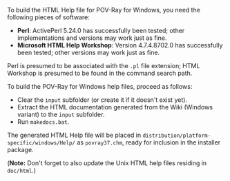 To build the HTML Help file for POV-Ray for Windows, you need the following pieces of software:

  - **Perl**: ActivePerl 5.24.0 has successfully been tested; other implementations and
    versions may work just as fine.
  - **Microsoft HTML Help Workshop**: Version 4.7.4.8702.0 has successfully been tested; other
    versions may work just as fine.

Perl is presumed to be associated with the `.pl` file extension; HTML Workshop is presumed to be
found in the command search path.

To build the POV-Ray for Windows help files, proceed as follows:

  - Clear the `input` subfolder (or create it if it doesn't exist yet).
  - Extract the HTML documentation generated from the Wiki (Windows variant) to the `input`
    subfolder.
  - Run `makedocs.bat`.

The generated HTML Help file will be placed in `distribution/platform-specific/windows/Help/`
as `povray37.chm`, ready for inclusion in the installer package.

(**Note:** Don't forget to also update the Unix HTML help files residing in
`doc/html`.)

